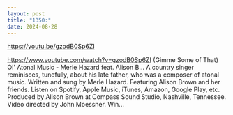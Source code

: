 ```yaml
---
layout: post
title: "1350:"
date: 2024-08-28
---
```


https://youtu.be/gzodB0Sp6ZI

https://www.youtube.com/watch?v=gzodB0Sp6ZI
(Gimme Some of That) Ol' Atonal Music - Merle Hazard feat. Alison B...
A country singer reminisces, tunefully, about his late father, who was a composer of atonal music. Written and sung by Merle Hazard. Featuring Alison Brown and her friends. Listen on Spotify, Apple Music, iTunes, Amazon, Google Play, etc. Produced by Alison Brown at Compass Sound Studio, Nashville, Tennessee. Video directed by John Moessner. Win...
